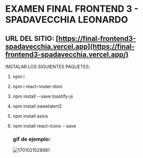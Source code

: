 # EXAMEN FINAL FRONTEND 3 - SPADAVECCHIA LEONARDO

 ## URL DEL SITIO: [https://final-frontend3-spadavecchia.vercel.app](https://final-frontend3-spadavecchia.vercel.app/)  

INSTALAR LOS SIGUIENTES PAQUETES:

1. npm i
2. npm i react-router-dom
3. npm install --save toastify-js
4. npm install sweetalert2
5. npm install axios
6. npm install react-icons --save


    ### gif de ejemplo:

    ![1701021528981](image/README/1701021528981.png)
